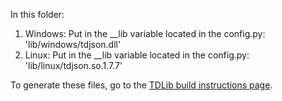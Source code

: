 In this folder:
1. Windows: Put in the __lib variable located in the config.py: 'lib/windows/tdjson.dll'
2. Linux: Put in the __lib variable located in the config.py: 'lib/linux/tdjson.so.1.7.7'

To generate these files, go to the [TDLib build instructions page](https://tdlib.github.io/td/build.html).